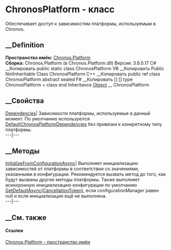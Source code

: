 # ChronosPlatform - класс
Обеспечивает доступ к зависимостям платформы, используемым в Chronos.
## __Definition
 **Пространство имён:** [Chronos.Platform](N_Chronos_Platform.htm)  
 **Сборка:** Chronos.Platform (в Chronos.Platform.dll) Версия: 3.6.0.17
C# __Копировать
     public static class ChronosPlatform
VB __Копировать
     Public NotInheritable Class ChronosPlatform
C++ __Копировать
     public ref class ChronosPlatform abstract sealed
F# __Копировать
     [<AbstractClassAttribute>]
    [<SealedAttribute>]
    type ChronosPlatform = class end
Inheritance
    [Object](https://learn.microsoft.com/dotnet/api/system.object) __ ChronosPlatform
##  __Свойства
[Dependencies](P_Chronos_Platform_ChronosPlatform_Dependencies.htm)|
Зависимости платформы, используемые в данный момент. По умолчанию используются
[DefaultChronosPlatformDependencies](T_Chronos_Platform_DefaultChronosPlatformDependencies.htm)
без привязки к конкретному типу платформы.  
---|---  
## __Методы
[InitializeFromConfigurationAsync](M_Chronos_Platform_ChronosPlatform_InitializeFromConfigurationAsync.htm)|
Выполняет инициализацию зависимостей от платформы в соответствии со
значениями, указанными в конфигурации. Рекомендуется вызвать метод до того,
как будут вызваны другие методы платформы. Также выполняет асинхронную
инициализацию конфигурации по умолчанию
[GetDefaultAsync(CancellationToken)](M_Chronos_Platform_Configuration_ConfigurationManager_GetDefaultAsync.htm),
если configurationManager равен null и если инициализация ещё не выполнена.  
---|---  
## __См. также
#### Ссылки
[Chronos.Platform - пространство имён](N_Chronos_Platform.htm)
